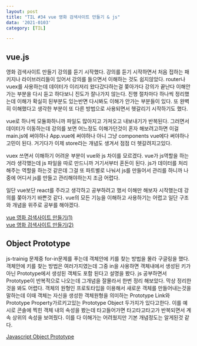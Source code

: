 ```yaml
---
layout: post
title: "TIL #34 vue 영화 검색사이트 만들기 & js"
data: '2021-0103'
category: [TIL]

---
```

## vue.js

영화 검색사이트 만들기 강의를 듣기 시작했다. 강의를 듣기 시작하면서
처음 접하는 패키지나 라이브러리들이 있어서 강의를 들으면서 이해하는 것도 쉽지않았다. router나 vuex를 사용하는데 데이터가 이리저리 왔다갔다하는걸 쫒아가다 강의가 끝난다 이해안가는 부분을 다시 듣고 하다보니 진도가 잘나가지 않는다. 진행 절차마다 하나씩 정리했는데 이해가 확실히 된부분도 있는반면 다시봐도 이해가 안가는 부분들이 있다. 또 완벽히 이해했다고 생각한 부분이 또 다른 방법으로 사용되면서 헷갈리기 시작하기도 했다. 

vue로 하나씩 모듈화하니까 파일도 많아지고 가져오고 내보내기가 반복된다. 그러면서 데이터가 이동하는데 강의를 보면 어느정도 이해가던것이 혼자 해보려고하면 이걸 main.js에 써야하나 App.vue에 써야하나 아니 그냥 components vue에다 써야하나 고민이 된다. 거기다가 이제 store라는 개념도 생겨서 점점 더 헷갈려지고있다.

vuex 쓰면서 이해하기 어려운 부분이 vue와 js 차이를 모르겠다. vue가 js역할을 하는 거라 생각했는데 js 파일을 따로 만드니까 거기서부터 혼돈이  된다. js가 데이터를 처리 해주는 역할을 하는것 같은데 그걸 또 파트별로 나눠서 js를 만들어서 관리를 하니까 나중에 어디서 js를 만들고 관리해야하는지 조금 어렵다.

일단 vue보단 react를 주라고 생각하고 공부하려고 했서 이해만 해보자 시작했는데 강의를 쫒아가기 바쁜것 같다. vue의 모든 기능을 이해하고 사용하기는 어렵고 일단 구조와 개념을 위주로 공부를 해야겠다.

<a href="/vue/vue_movie-project1">vue 영화 검색사이트 만들기(1)</a><br/>
<a href="/vue/vue_movie-project2">vue 영화 검색사이트 만들기(2)</a>

## Object Prototype

js-trainig 문제중 for-in문제를 푸는데 객체안에 키를 찾는 방법을 몰라 구글링을 했다. 객체안에 키를 찾는 방법은 여러가지였는데 그중 in을 사용하면 객체내에서 생성된 키가아닌 Prototype에서 생성된 객체도 포함 된다고 설명을 봤다. js 공부하면서 Prototype이 반복적으로 나오는데 그개념을 잘몰라서 한번 정리 해보았다. 막상 정리한것을 봐도 어렵다. 객체의 원형인 프로토타입을 이용해서 새로운 객체를 만들어내는것을 말하는데 이때 객체는 자신을 생성한 객체원형을 의미하는 Prototype Link와  Prototype Property가르키고있는 Prototype Object 두가지가 있다고한다. 이를 예시로 콘솔에 찍힌 객체 내의 속성을 봤는데 타고들어가면 타고타고타고가 반복되면서 계속 상위의 속성을 보여줬다. 이를  다 이해가는 어려웠지만 기본 개념정도는 알게된것 같다. 

<a href="/javascript/js_prototype">Javascript Object Prototype</a>